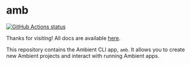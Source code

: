 # amb <!-- omit in toc -->

[![GitHub Actions status](https://github.com/ambientkit/plugin/actions/workflows/unit-tests.yml/badge.svg)](https://github.com/ambientkit/plugin/actions)

Thanks for visiting! All docs are available [here](https://ambientkit.github.io/docs/).

This repository contains the Ambient CLI app, `amb`. It allows you to create new Ambient projects and interact with running Ambient apps.